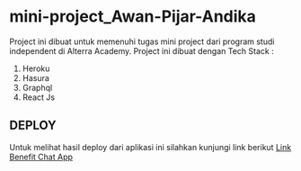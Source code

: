 # mini-project_Awan-Pijar-Andika
Project ini dibuat untuk memenuhi tugas mini project dari program studi independent di Alterra Academy. 
Project ini dibuat dengan Tech Stack :
1. Heroku
2. Hasura
3. Graphql
4. React Js
## DEPLOY
Untuk melihat hasil deploy dari aplikasi ini silahkan kunjungi link berikut
[Link Benefit Chat App](https://benefit-chat-app.netlify.app)
